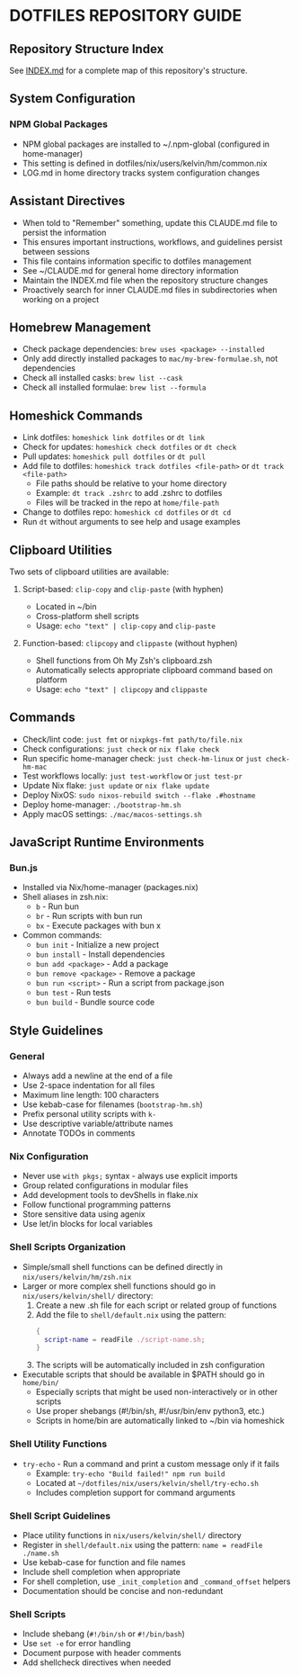 # DOTFILES REPOSITORY GUIDE

## Repository Structure Index

See [INDEX.md](./INDEX.md) for a complete map of this repository's structure.

## System Configuration

### NPM Global Packages

- NPM global packages are installed to ~/.npm-global (configured in home-manager)
- This setting is defined in dotfiles/nix/users/kelvin/hm/common.nix
- LOG.md in home directory tracks system configuration changes

## Assistant Directives

- When told to "Remember" something, update this CLAUDE.md file to persist the information
- This ensures important instructions, workflows, and guidelines persist between sessions
- This file contains information specific to dotfiles management
- See ~/CLAUDE.md for general home directory information
- Maintain the INDEX.md file when the repository structure changes
- Proactively search for inner CLAUDE.md files in subdirectories when working on a project

## Homebrew Management

- Check package dependencies: `brew uses <package> --installed`
- Only add directly installed packages to `mac/my-brew-formulae.sh`, not dependencies
- Check all installed casks: `brew list --cask`
- Check all installed formulae: `brew list --formula`

## Homeshick Commands

- Link dotfiles: `homeshick link dotfiles` or `dt link`
- Check for updates: `homeshick check dotfiles` or `dt check`
- Pull updates: `homeshick pull dotfiles` or `dt pull`
- Add file to dotfiles: `homeshick track dotfiles <file-path>` or `dt track <file-path>`
  - File paths should be relative to your home directory
  - Example: `dt track .zshrc` to add .zshrc to dotfiles
  - Files will be tracked in the repo at `home/file-path`
- Change to dotfiles repo: `homeshick cd dotfiles` or `dt cd`
- Run `dt` without arguments to see help and usage examples

## Clipboard Utilities

Two sets of clipboard utilities are available:

1. Script-based: `clip-copy` and `clip-paste` (with hyphen)
   - Located in ~/bin
   - Cross-platform shell scripts
   - Usage: `echo "text" | clip-copy` and `clip-paste`

2. Function-based: `clipcopy` and `clippaste` (without hyphen)
   - Shell functions from Oh My Zsh's clipboard.zsh
   - Automatically selects appropriate clipboard command based on platform
   - Usage: `echo "text" | clipcopy` and `clippaste`

## Commands

- Check/lint code: `just fmt` or `nixpkgs-fmt path/to/file.nix`
- Check configurations: `just check` or `nix flake check`
- Run specific home-manager check: `just check-hm-linux` or `just check-hm-mac`
- Test workflows locally: `just test-workflow` or `just test-pr`
- Update Nix flake: `just update` or `nix flake update`
- Deploy NixOS: `sudo nixos-rebuild switch --flake .#hostname`
- Deploy home-manager: `./bootstrap-hm.sh`
- Apply macOS settings: `./mac/macos-settings.sh`

## JavaScript Runtime Environments

### Bun.js

- Installed via Nix/home-manager (packages.nix)
- Shell aliases in zsh.nix:
  - `b` - Run bun
  - `br` - Run scripts with bun run
  - `bx` - Execute packages with bun x
- Common commands:
  - `bun init` - Initialize a new project
  - `bun install` - Install dependencies
  - `bun add <package>` - Add a package
  - `bun remove <package>` - Remove a package
  - `bun run <script>` - Run a script from package.json
  - `bun test` - Run tests
  - `bun build` - Bundle source code

## Style Guidelines

### General

- Always add a newline at the end of a file
- Use 2-space indentation for all files
- Maximum line length: 100 characters
- Use kebab-case for filenames (`bootstrap-hm.sh`)
- Prefix personal utility scripts with `k-`
- Use descriptive variable/attribute names
- Annotate TODOs in comments

### Nix Configuration

- Never use `with pkgs;` syntax - always use explicit imports
- Group related configurations in modular files
- Add development tools to devShells in flake.nix
- Follow functional programming patterns
- Store sensitive data using agenix
- Use let/in blocks for local variables

### Shell Scripts Organization

- Simple/small shell functions can be defined directly in `nix/users/kelvin/hm/zsh.nix`
- Larger or more complex shell functions should go in `nix/users/kelvin/shell/` directory:
  1. Create a new .sh file for each script or related group of functions
  2. Add the file to `shell/default.nix` using the pattern:
     ```nix
     {
       script-name = readFile ./script-name.sh;
     }
     ```
  3. The scripts will be automatically included in zsh configuration
- Executable scripts that should be available in $PATH should go in `home/bin/`
  - Especially scripts that might be used non-interactively or in other scripts
  - Use proper shebangs (#!/bin/sh, #!/usr/bin/env python3, etc.)
  - Scripts in home/bin are automatically linked to ~/bin via homeshick

### Shell Utility Functions

- `try-echo` - Run a command and print a custom message only if it fails
  - Example: `try-echo "Build failed!" npm run build`
  - Located at `~/dotfiles/nix/users/kelvin/shell/try-echo.sh`
  - Includes completion support for command arguments

### Shell Script Guidelines

- Place utility functions in `nix/users/kelvin/shell/` directory
- Register in `shell/default.nix` using the pattern: `name = readFile ./name.sh`
- Use kebab-case for function and file names
- Include shell completion when appropriate
- For shell completion, use `_init_completion` and `_command_offset` helpers
- Documentation should be concise and non-redundant

### Shell Scripts

- Include shebang (`#!/bin/sh` or `#!/bin/bash`)
- Use `set -e` for error handling
- Document purpose with header comments
- Add shellcheck directives when needed

